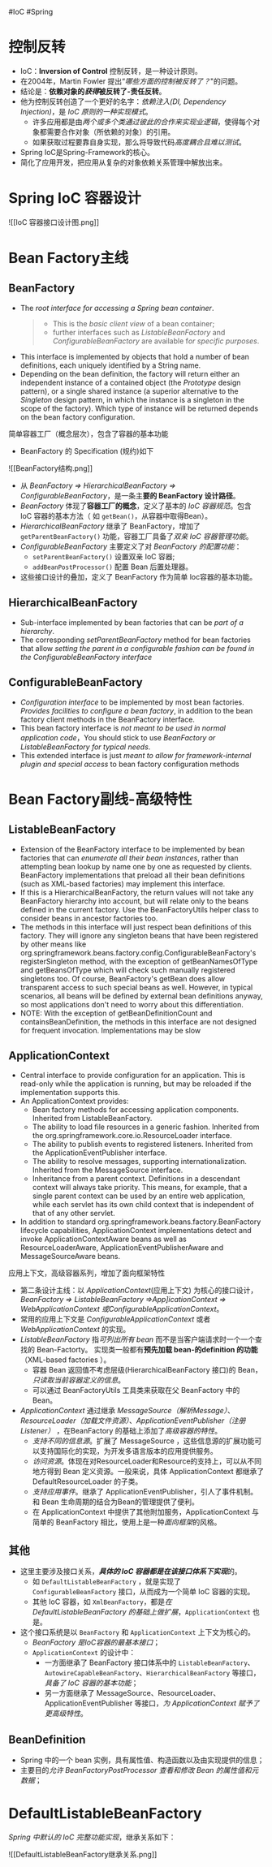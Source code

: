 #IoC #Spring
# 控制反转
- IoC：**Inversion of Control** 控制反转，是一种设计原则。
- 在2004年，Martin Fowler 提出“*哪些方面的控制被反转了？*"的问题。
- 结论是：**依赖对象的*获得*被反转了-责任反转**。
- 他为控制反转创造了一个更好的名字：*依赖注入(DI, Dependency Injection)*，是 *IoC 原则的一种实现模式*。
	- 许多应用都是由*两个或多个类通过彼此的合作来实现业逻辑*，使得每个对象都需要合作对象（所依赖的对象）的引用。
	- 如果获取过程要靠自身实现，那么将导致代码*高度耦合且难以测试*。
- Spring IoC是Spring-Framework的核心。
- 简化了应用开发，把应用从复杂的对象依赖关系管理中解放出来。



# Spring IoC 容器设计

![[IoC 容器接口设计图.png]]

# Bean Factory主线
## BeanFactory
- The *root interface for accessing a Spring bean container*. 
	> - This is the *basic client view* of a bean container; 
	> - further interfaces such as *ListableBeanFactory* and *ConfigurableBeanFactory* are available f*or specific purposes*.
- This interface is implemented by objects that hold a number of bean definitions, each uniquely identified by a String name. 
- Depending on the bean definition, the factory will return either an independent instance of a contained object (the *Prototype* design pattern), or a single shared instance (a superior alternative to the *Singleton* design pattern, in which the instance is a singleton in the scope of the factory). Which type of instance will be returned depends on the bean factory configuration.


简单容器工厂（概念层次），包含了容器的基本功能
- BeanFactory 的 Specification (规约)如下

![[BeanFactory结构.png]]
- 从 *BeanFactory => HierarchicalBeanFactory => ConfigurableBeanFactory*，是一条主**要的 BeanFactory 设计路径**。
- *BeanFactory* 体现了**容器工厂的概念**，定义了基本的 *IoC 容器规范*。包含 loC 容器的基本方法（ 如 `getBean()`，从容器中取得Bean）。
- *HierarchicalBeanFactory* 继承了 BeanFactory，增加了 `getParentBeanFactory()` 功能，容器工厂具备了*双亲 IoC 容器管理功能*。
- *ConfigurableBeanFactory* 主要定义了对 *BeanFactory 的配置功能*：
	- `setParentBeanFactory()` 设置双亲 IoC 容器;
	- `addBeanPostProcessor()` 配置 Bean 后置处理器。
- 这些接口设计的叠加，定义了 BeanFactory 作为简单 loc容器的基本功能。

## HierarchicalBeanFactory
- Sub-interface implemented by bean factories that can be *part of a hierarchy*.
- The corresponding *setParentBeanFactory* method for bean factories that allow *setting the parent in a configurable fashion can be found in the ConfigurableBeanFactory interface*

## ConfigurableBeanFactory
- *Configuration interface* to be implemented by most bean factories. *Provides facilities to configure a bean factory*, in addition to the bean factory client methods in the BeanFactory interface.
- This bean factory interface is *not meant to be used in normal application code*，You should stick to use *BeanFactory or ListableBeanFactory for typical needs*. 
- This extended interface is just *meant to allow for framework-internal plugin and special access* to bean factory configuration methods


# Bean Factory副线-高级特性
## ListableBeanFactory
- Extension of the BeanFactory interface to be implemented by bean factories that can *enumerate all their bean instances*, rather than attempting bean lookup by name one by one as requested by clients. BeanFactory implementations that preload all their bean definitions (such as XML-based factories) may implement this interface.
- If this is a HierarchicalBeanFactory, the return values will not take any BeanFactory hierarchy into account, but will relate only to the beans defined in the current factory. Use the BeanFactoryUtils helper class to consider beans in ancestor factories too.
- The methods in this interface will just respect bean definitions of this factory. They will ignore any singleton beans that have been registered by other means like org.springframework.beans.factory.config.ConfigurableBeanFactory's registerSingleton method, with the exception of getBeanNamesOfType and getBeansOfType which will check such manually registered singletons too. Of course, BeanFactory's getBean does allow transparent access to such special beans as well. However, in typical scenarios, all beans will be defined by external bean definitions anyway, so most applications don't need to worry about this differentiation.
- NOTE: With the exception of getBeanDefinitionCount and containsBeanDefinition, the methods in this interface are not designed for frequent invocation. Implementations may be slow
## ApplicationContext
- Central interface to provide configuration for an application. This is read-only while the application is running, but may be reloaded if the implementation supports this.
- An ApplicationContext provides:
	- Bean factory methods for accessing application components. Inherited from ListableBeanFactory.
	- The ability to load file resources in a generic fashion. Inherited from the org.springframework.core.io.ResourceLoader interface.
	- The ability to publish events to registered listeners. Inherited from the ApplicationEventPublisher interface.
	- The ability to resolve messages, supporting internationalization. Inherited from the MessageSource interface.
	- Inheritance from a parent context. Definitions in a descendant context will always take priority. This means, for example, that a single parent context can be used by an entire web application, while each servlet has its own child context that is independent of that of any other servlet.
- In addition to standard org.springframework.beans.factory.BeanFactory lifecycle capabilities, ApplicationContext implementations detect and invoke ApplicationContextAware beans as well as ResourceLoaderAware, ApplicationEventPublisherAware and MessageSourceAware beans.

应用上下文，高级容器系列，增加了面向框架特性
- 第二条设计主线：以 *ApplicationContext*(应用上下文) 为核心的接口设计，*BeanFactory => ListableBeanFactory =>App]icationContext => WebApplicationContext 或ConfigurableApplicationContext*。
- 常用的应用上下文是 *ConfigurableApplicationContext* 或者 *WebApplicationContext* 的实现。
- *ListableBeanFactory* 指*可列出所有 bean* 而不是当客户端请求时一个一个查找的 Bean-Factorty。 实现类一般都有**预先加载 bean-的definition 的功能**（XML-based factories ）。
	- 容器 Bean 返回值不考虑层级(HierarchicalBeanFactory 接口)的 Bean，*只读取当前容器定义的信息*。
	- 可以通过 BeanFactoryUtils 工具类来获取在父 BeanFactory 中的 Bean。
- *ApplicationContext* 通过继承 *MessageSource（解析Message）*、*ResourceLoader（加载文件资源）*、*ApplicationEventPublisher（注册 Listener）* ，在BeanFactory 的基础上添加了*高级容器的特性*。
	- *支持不同的信息源*。扩展了 MessageSource ，这些信息源的扩展功能可以支持国际化的实现，为开发多语言版本的应用提供服务。
	- *访问资源*。体现在对ResourceLoader和Resource的支持上，可以从不同地方得到 Bean 定义资源。一般来说，具体 AppIicationContext 都继承了 DefaultResourceLoader 的子类。
	- *支持应用事件*。继承了 ApplicationEventPublisher，引人了事件机制。和 Bean 生命周期的结合为Bean的管理提供了便利。
	- 在 ApplicationContext 中提供了其他附加服务，ApplicationContext 与简单的 BeanFactory 相比，使用上是一种*面向框架*的风格。

## 其他
- 这里主要涉及接口关系，***具体的 IoC 容器都是在该接口体系下实现***的。
	- 如 `DefaultListableBeanFactory` ，就是实现了 `ConfigurableBeanFactory` 接口，从而成为一个简单 IoC 容器的实现。
	- 其他 IoC 容器，如 `XmlBeanFactory`，都是*在 DefaultListableBeanFactory 的基础上做扩展*，`ApplicationContext` 也是。
- 这个接口系统是以 `BeanFactory` 和 `ApplicationContext` 上下文为核心的。
	- *BeanFactory 是IoC容器的最基本接口*；
	- `ApplicationContext` 的设计中：
		- 一方面继承了 BeanFactory 接口体系中的 `ListableBeanFactory`、`AutowireCapableBeanFactory`、`HierarchicalBeanFactory` 等接口，*具备了 IoC 容器的基本功能*；
		- 另一方面继承了 MessageSource、ResourceLoader、ApplicationEventPublisher 等接口，*为 ApplicationContext 赋予了更高级特性*。

## BeanDefinition
 - Spring 中的一个 bean 实例，具有属性值、构造函数以及由实现提供的信息；
 - 主要目的*允许 BeanFactoryPostProcessor 查看和修改 Bean 的属性值和元数据*；

# DefaultListableBeanFactory
*Spring 中默认的 IoC 完整功能实现*，继承关系如下：

![[DefaultListableBeanFactory继承关系.png]]